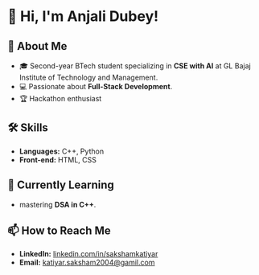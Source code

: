 # 👋 Hi, I'm Anjali Dubey!

## 🚀 About Me
- 🎓 Second-year BTech student specializing in **CSE with AI** at GL Bajaj Institute of Technology and Management.
- 💻 Passionate about **Full-Stack Development**.
- 🏆 Hackathon enthusiast

## 🛠️ Skills
- **Languages:** C++, Python
- **Front-end:** HTML, CSS

## 🌱 Currently Learning
- mastering **DSA in C++**.

## 📫 How to Reach Me
- **LinkedIn:** [linkedin.com/in/sakshamkatiyar](https://www.linkedin.com/in/anjali-dubey-5129722ab/)
- **Email:** [katiyar.saksham2004@gamil.com](mailto:anjali9t4dubey@gmail.com)
